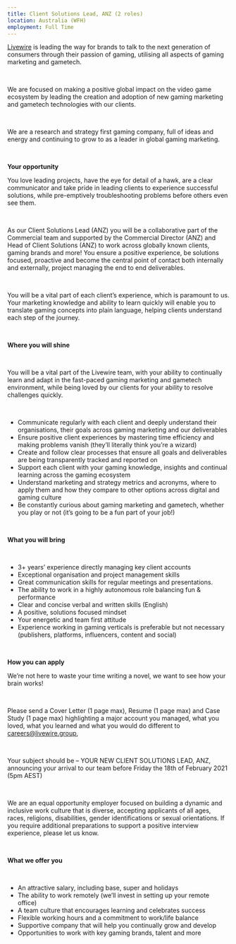 ```yaml
---
title: Client Solutions Lead, ANZ (2 roles)
location: Australia (WFH)
employment: Full Time
---
```

[Livewire](https://livewire.group/) is leading the way for brands to talk to the next generation of consumers through their passion of gaming, utilising all aspects of gaming marketing and gametech.

 

We are focused on making a positive global impact on the video game ecosystem by leading the creation and adoption of new gaming marketing and gametech technologies with our clients.

 

We are a research and strategy first gaming company, full of ideas and energy and continuing to grow to as a leader in global gaming marketing.

 

**Your opportunity**



You love leading projects, have the eye for detail of a hawk, are a clear communicator and take pride in leading clients to experience successful solutions, while pre-emptively troubleshooting problems before others even see them.

 

As our Client Solutions Lead (ANZ) you will be a collaborative part of the Commercial team and supported by the Commercial Director (ANZ) and Head of Client Solutions (ANZ) to work across globally known clients, gaming brands and more! You ensure a positive experience, be solutions focused, proactive and become the central point of contact both internally and externally, project managing the end to end deliverables.

 

You will be a vital part of each client’s experience, which is paramount to us. Your marketing knowledge and ability to learn quickly will enable you to translate gaming concepts into plain language, helping clients understand each step of the journey.

 

**Where you will shine**

 

You will be a vital part of the Livewire team, with your ability to continually learn and adapt in the fast-paced gaming marketing and gametech environment, while being loved by our clients for your ability to resolve challenges quickly.

 

* Communicate regularly with each client and deeply understand their organisations, their goals across gaming marketing and our deliverables
* Ensure positive client experiences by mastering time efficiency and making problems vanish (they’ll literally think you’re a wizard)
* Create and follow clear processes that ensure all goals and deliverables are being transparently tracked and reported on
* Support each client with your gaming knowledge, insights and continual learning across the gaming ecosystem
* Understand marketing and strategy metrics and acronyms, where to apply them and how they compare to other options across digital and gaming culture
* Be constantly curious about gaming marketing and gametech, whether you play or not (it’s going to be a fun part of your job!)

 

**What you will bring**

 

* 3+ years’ experience directly managing key client accounts
* Exceptional organisation and project management skills
* Great communication skills for regular meetings and presentations.
* The ability to work in a highly autonomous role balancing fun & performance
* Clear and concise verbal and written skills (English)
* A positive, solutions focused mindset
* Your energetic and team first attitude
* Experience working in gaming verticals is preferable but not necessary (publishers, platforms, influencers, content and social)

 

**How you can apply**



We’re not here to waste your time writing a novel, we want to see how your brain works!

 

Please send a Cover Letter (1 page max), Resume (1 page max) and Case Study (1 page max) highlighting a major account you managed, what you loved, what you learned and what you would do different to [careers@livewire.group](mailto:careers@livewire.group),

 

Your subject should be – YOUR NEW CLIENT SOLUTIONS LEAD, ANZ, announcing your arrival to our team before Friday the 18th of February 2021 (5pm AEST)

 

We are an equal opportunity employer focused on building a dynamic and inclusive work culture that is diverse, accepting applicants of all ages, races, religions, disabilities, gender identifications or sexual orientations. If you require additional preparations to support a positive interview experience, please let us know.

 

**What we offer you**

 

* An attractive salary, including base, super and holidays
* The ability to work remotely (we’ll invest in setting up your remote office)
* A team culture that encourages learning and celebrates success
* Flexible working hours and a commitment to work/life balance
* Supportive company that will help you continually grow and develop
* Opportunities to work with key gaming brands, talent and more